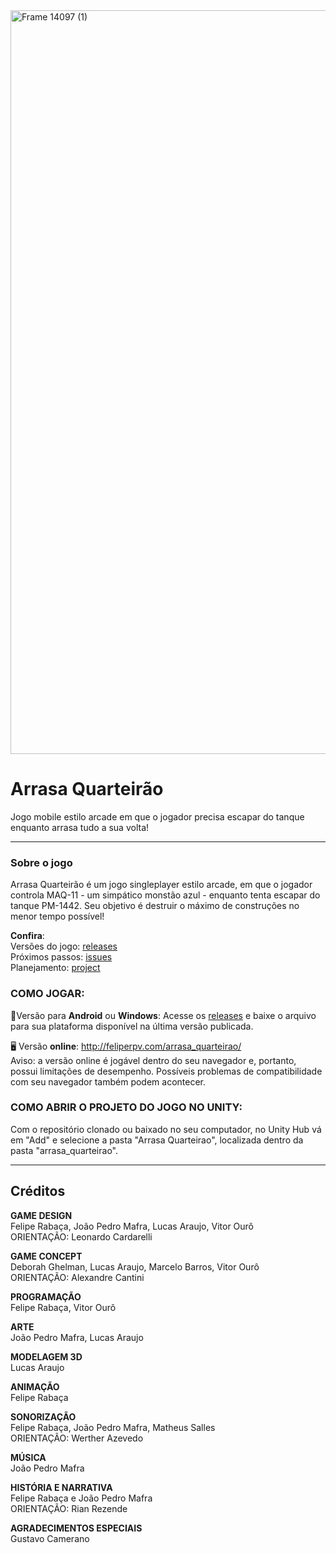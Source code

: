 <img width="1190" alt="Frame 14097 (1)" src="https://user-images.githubusercontent.com/47862856/181107449-3c9624b8-bd89-45ed-8410-26777dbc3612.png">

# Arrasa Quarteirão
Jogo mobile estilo arcade em que o jogador precisa escapar do tanque enquanto arrasa tudo a sua volta!

----------
### Sobre o jogo
Arrasa Quarteirão é um jogo singleplayer estilo arcade, em que o jogador controla MAQ-11 - um simpático monstão azul - enquanto tenta escapar do tanque PM-1442. Seu objetivo é destruir o máximo de construções no menor tempo possível!

**Confira**:\
Versões do jogo: [releases](https://github.com/Feliperpvieira/arrasa_quarteirao/releases)\
Próximos passos: [issues](https://github.com/Feliperpvieira/arrasa_quarteirao/issues)\
Planejamento: [project](https://github.com/users/Feliperpvieira/projects/1)

### COMO JOGAR:
📱Versão para **Android** ou **Windows**: Acesse os [releases](https://github.com/Feliperpvieira/arrasa_quarteirao/releases) e baixe o arquivo para sua plataforma disponível na última versão publicada.

🖥️ Versão **online**: http://feliperpv.com/arrasa_quarteirao/ \
Aviso: a versão online é jogável dentro do seu navegador e, portanto, possui limitações de desempenho. Possíveis problemas de compatibilidade com seu navegador também podem acontecer.

### COMO ABRIR O PROJETO DO JOGO NO UNITY:
Com o repositório clonado ou baixado no seu computador, no Unity Hub vá em "Add" e selecione a pasta "Arrasa Quarteirao", localizada dentro da pasta "arrasa_quarteirao".

----------

## Créditos
**GAME DESIGN**\
Felipe Rabaça, João Pedro Mafra, Lucas Araujo, Vitor Ourô\
ORIENTAÇÃO: Leonardo Cardarelli

**GAME CONCEPT**\
Deborah Ghelman, Lucas Araujo, Marcelo Barros, Vitor Ourô\
ORIENTAÇÃO: Alexandre Cantini

**PROGRAMAÇÃO**\
Felipe Rabaça, Vitor Ourô

**ARTE**\
João Pedro Mafra, Lucas Araujo

**MODELAGEM 3D**\
Lucas Araujo

**ANIMAÇÃO**\
Felipe Rabaça

**SONORIZAÇÃO**\
Felipe Rabaça, João Pedro Mafra, Matheus Salles\
ORIENTAÇÃO: Werther Azevedo

**MÚSICA**\
João Pedro Mafra

**HISTÓRIA E NARRATIVA**\
Felipe Rabaça e João Pedro Mafra\
ORIENTAÇÃO: Rian Rezende

**AGRADECIMENTOS ESPECIAIS**\
Gustavo Camerano
